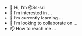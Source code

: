 - 👋 Hi, I’m @Ss-sri
- 👀 I’m interested in ...
- 🌱 I’m currently learning ...
- 💞️ I’m looking to collaborate on ...
- 📫 How to reach me ...

<!---
Ss-sri/Ss-sri is a ✨ special ✨ repository because its `README.md` (this file) appears on your GitHub profile.
You can click the Preview link to take a look at your changes.
--->
